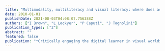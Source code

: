 ```yaml
---
title: "Multimodality, multiliteracy and visual literacy: where does assessment fit?"
date: 2010-01-01
publishDate: 2021-08-03T04:08:07.756388Z
authors: ["I Brown", "L Lockyer", "P Caputi", "J Tognolini"]
publication_types: ["2"]
abstract: ""
featured: false
publication: "*Critically engaging the digital learner in visual worlds and virtual …*"
---
```


